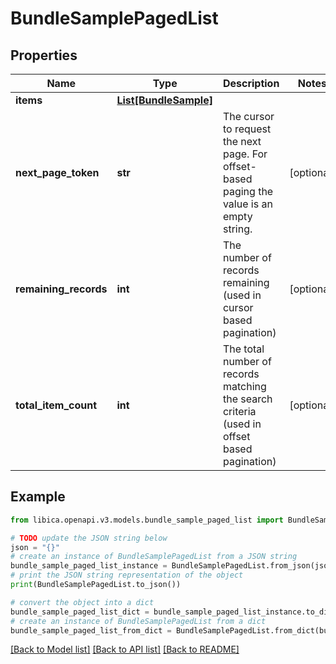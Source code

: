 # BundleSamplePagedList


## Properties

Name | Type | Description | Notes
------------ | ------------- | ------------- | -------------
**items** | [**List[BundleSample]**](BundleSample.md) |  | 
**next_page_token** | **str** | The cursor to request the next page. For offset-based paging the value is an empty string. | [optional] 
**remaining_records** | **int** | The number of records remaining (used in cursor based pagination) | [optional] 
**total_item_count** | **int** | The total number of records matching the search criteria (used in offset based pagination) | [optional] 

## Example

```python
from libica.openapi.v3.models.bundle_sample_paged_list import BundleSamplePagedList

# TODO update the JSON string below
json = "{}"
# create an instance of BundleSamplePagedList from a JSON string
bundle_sample_paged_list_instance = BundleSamplePagedList.from_json(json)
# print the JSON string representation of the object
print(BundleSamplePagedList.to_json())

# convert the object into a dict
bundle_sample_paged_list_dict = bundle_sample_paged_list_instance.to_dict()
# create an instance of BundleSamplePagedList from a dict
bundle_sample_paged_list_from_dict = BundleSamplePagedList.from_dict(bundle_sample_paged_list_dict)
```
[[Back to Model list]](../README.md#documentation-for-models) [[Back to API list]](../README.md#documentation-for-api-endpoints) [[Back to README]](../README.md)


